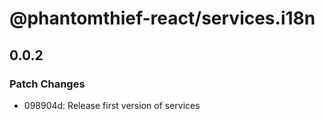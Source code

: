 # @phantomthief-react/services.i18n

## 0.0.2

### Patch Changes

- 098904d: Release first version of services
